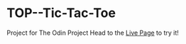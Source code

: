 # TOP--Tic-Tac-Toe
Project for The Odin Project
Head to the [Live Page](https://edy-gavrila.github.io/TOP--Tic-Tac-Toe/) to try it!
